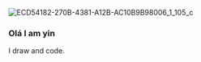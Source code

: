  
![ECD54182-270B-4381-A12B-AC10B9B98006_1_105_c](https://user-images.githubusercontent.com/932768/154189323-4ef4f43d-df82-45c0-a932-0f6405c0b9e9.jpeg)

### Olá I am yin 

I draw and code. 

